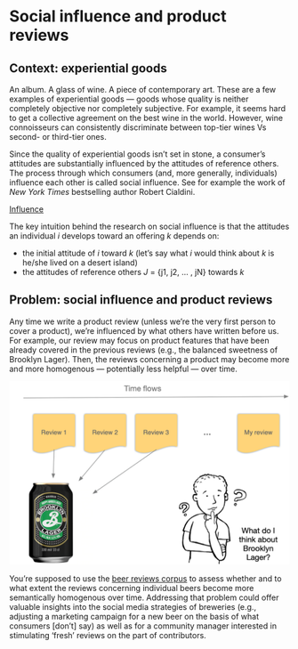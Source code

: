 # Social influence and product reviews

## Context: experiential goods

An album. A glass of wine. A piece of contemporary art. These are a few examples of experiential goods — goods whose quality is neither completely objective nor completely subjective. For example, it seems hard to get a collective agreement on the best wine in the world. However, wine connoisseurs can consistently discriminate between top-tier wines Vs second- or third-tier ones.

Since the quality of experiential goods isn’t set in stone, a consumer’s attitudes are substantially influenced by the attitudes of reference others. The process through which consumers (and, more generally, individuals) influence each other is called social influence. See for example the work of *New York Times* bestselling author Robert Cialdini.

[Influence](https://www.goodreads.com/book/show/55338951-influence-new-and-expanded)

The key intuition behind the research on social influence is that the attitudes an individual *i* develops toward an offering *k* depends on:

- the initial attitude of *i* toward *k* (let’s say what *i* would think about *k* is he/she lived on a desert island)
- the attitudes of reference others *J* = {j1, j2, … , jN} towards *k*

## Problem: social influence and product reviews

Any time we write a product review (unless we’re the very first person to cover a product), we’re influenced by what others have written before us. For example, our review may focus on product features that have been already covered in the previous reviews (e.g., the balanced sweetness of Brooklyn Lager). Then, the reviews concerning a product may become more and more homogenous — potentially less helpful — over time.

![Untitled.png](../images/review_stream.png)

You’re supposed to use the [beer reviews corpus](https://github.com/simoneSantoni/NLP-orgs-markets/tree/master/sampleData/beerReviews) to assess whether and to what extent the reviews concerning individual beers become more semantically homogenous over time. Addressing that problem could offer valuable insights into the social media strategies of breweries (e.g., adjusting a marketing campaign for a new beer on the basis of what consumers [don’t] say) as well as for a community manager interested in stimulating ‘fresh’ reviews on the part of contributors.